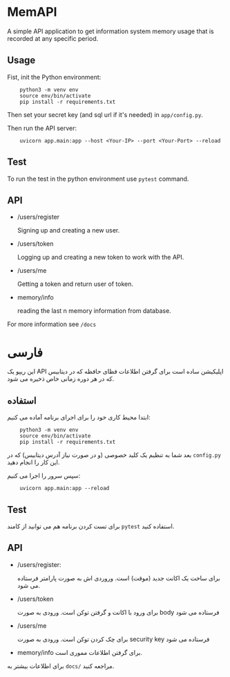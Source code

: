 # MemAPI

A simple API application to get information system memory usage that is recorded at any specific period.

## Usage

Fist, init the Python environment:

```console
    python3 -m venv env
    source env/bin/activate
    pip install -r requirements.txt
```

Then set your secret key (and sql url if it's needed) in `app/config.py`.

Then run the API server:

```console
    uvicorn app.main:app --host <Your-IP> --port <Your-Port> --reload
```

## Test
To run the test in the python environment use ```pytest``` command.

## API
- /users/register

    Signing up and creating a new user.

- /users/token

    Logging up and creating a new token to work with the API.

- /users/me

    Getting a token and return user of token.

- memory/info

    reading the last n memory information from database.

For more information see `/docs`

# فارسی
این ریپو یک API اپلیکیشن ساده است برای گرفتن  اطلاعات فظای حافظه که در دیتابیس که در هر دوره زمانی خاص ذخیره می شود.

## استفاده

ابتدا محیط کاری خود را برای اجرای برنامه آماده می کنیم:

```console
    python3 -m venv env
    source env/bin/activate
    pip install -r requirements.txt
```
بعد شما به تنظیم یک کلید خصوصی (و در صورت نیاز آدرس دیتابیس) که در `config.py` این کار را انجام دهید.

سپس سرور را اجرا می کنیم:

```console
    uvicorn app.main:app --reload
```

## Test
برای تست کردن برنامه هم می توانید از کامند ```pytest``` استفاده کنید.

## API
- /users/register:

    برای ساخت یک اکانت جدید (موقت) است. وروردی اش به صورت پارامتر فرستاده می شود.

- /users/token

    برای ورود با اکانت و گرفتن توکن است. ورودی به صورت body فرستاده می شود

- /users/me

    برای چک کردن توکن است. ورودی به صورت security key فرستاده می شود

- memory/info
    برای گرفتن اطلاعات مموری است.

برای اطلاعات بیشتر به `docs/` مراجعه کنید.